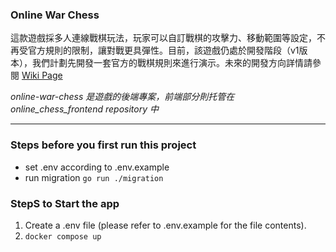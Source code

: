 ### Online War Chess
這款遊戲採多人連線戰棋玩法，玩家可以自訂戰棋的攻擊力、移動範圍等設定，不再受官方規則的限制，讓對戰更具彈性。目前，該遊戲仍處於開發階段（v1版本），我們計劃先開發一套官方的戰棋規則來進行演示。未來的開發方向詳情請參閱 [Wiki Page](https://github.com/shung-yang/online-war-chess/wiki/Future-Idea)

_online-war-chess 是遊戲的後端專案，前端部分則托管在 online_chess_frontend repository 中_

---

### Steps before you first run this project
* set .env according to .env.example
* run migration
`go run ./migration`

### StepS to  Start the app
1.  Create a .env file (please refer to .env.example for the file contents).
2.  `docker compose up`